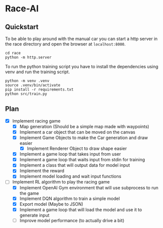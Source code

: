 # Race-AI

## Quickstart

To be able to play around with the manual car you can start a http server in
the race directory and open the browser at `localhost:8000`.

```console
cd race
python -m http.server
```

To run the python training script you have to install the dependencies using
venv and run the training script.

```console
python -m venv .venv
source .venv/bin/activate
pip install -r requirements.txt
python src/train.py
```

## Plan

- [X] Implement racing game
    - [X] Map generation (Should be a simple map made with waypoints)
    - [X] Implement a car object that can be moved on the canvas
    - [X] Implement Game Objects to make the Car generation and draw easier
        - [X] Implement Renderer Object to draw shape easier
    - [X] Implement a game loop that takes input from user
    - [X] Implement a game loop that waits input from stdin for training
    - [X] Implement a class that will output data for model input
    - [X] Implement the reward
    - [X] Implement model loading and wait input functions
- [ ] Implement RL algorithm to play the racing game
    - [X] Implement OpenAI Gym environment that will use subprocess to run the game
    - [X] Implement DQN algorithm to train a simple model
    - [X] Export model (Maybe to JSON)
    - [X] Implement a game loop that will load the model and use it to generate input
    - [ ] Improve model performance (to actually drive a bit)
